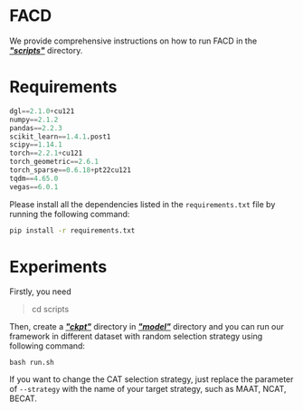 # FACD

We provide comprehensive instructions on how to run FACD in the ***<u>"scripts"</u>*** directory. 

# Requirements	

```python
dgl==2.1.0+cu121
numpy==2.1.2
pandas==2.2.3
scikit_learn==1.4.1.post1
scipy==1.14.1
torch==2.2.1+cu121
torch_geometric==2.6.1
torch_sparse==0.6.18+pt22cu121
tqdm==4.65.0
vegas==6.0.1
```
Please install all the dependencies listed in the `requirements.txt` file by running the following command:

```bash
pip install -r requirements.txt
```

# Experiments

Firstly, you need

> cd scripts

Then, create a ***<u>"ckpt"</u>*** directory in ***<u>"model"</u>*** directory and you can run our framework in different dataset with random selection strategy using following command:

```shell
bash run.sh
```

If you want to change the CAT selection strategy, just replace the parameter of `--strategy` with the name of your target strategy, such as MAAT, NCAT, BECAT.
